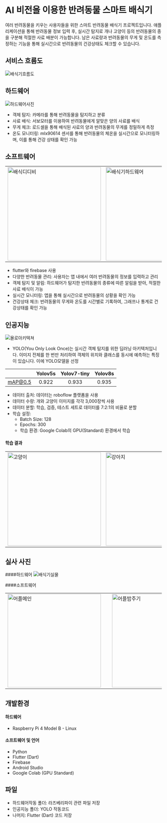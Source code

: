 # AI 비전을 이용한 반려동물 스마트 배식기
여러 반려동물을 키우는 사용자들을 위한 스마트 반려동물 배식기 프로젝트입니다. 애플리케이션을 통해 반려동물 정보 입력 후, 실시간 탐지로 개나 고양이 등의 반려동물의 종을 구분해 적절한 사료 배분이 가능합니다. 남은 사료량과 반려동물의 무게 및 온도를 측정하는 기능을 통해 실시간으로 반려동물의 건강상태도 체크할 수 있습니다.

## 서비스 흐름도
![배식기흐름도](https://github.com/qqinjin/animal_serving_app/assets/99711238/731fd991-e174-4e74-8556-6ebd2094415c)


## 하드웨어 
![하드웨어사진](https://github.com/qqinjin/animal_serving_app/assets/99711238/924b0f28-83f8-46b8-87dd-08cda7b65cbc)
- 객체 탐지: 카메라를 통해 반려동물을 탐지하고 분류
- 사료 배식: 서보모터를 이용하여 반려동물에게 알맞은 양의 사료를 배식
- 무게 체크: 로드셀을 통해 배식된 사료의 양과 반려동물의 무게를 정밀하게 측정
- 온도 모니터링: mlx90614 센서를 통해 반려동물의 체온을 실시간으로 모니터링하며, 이를 통해 건강 상태를 확인 가능

## 소프트웨어
<table>
  <tr>
    <td><img src="https://github.com/qqinjin/animal_serving_app/assets/99711238/340a8b22-8f8d-413a-a73a-3c8ac08749f9" alt="배식디디비" width="300"/></td>
    <td><img src="https://github.com/qqinjin/animal_serving_app/assets/99711238/18472f0f-e026-465a-a1ce-d0334fac80bf" alt="배식기하드웨어" width="300"/></td>
    <td><img src="https://github.com/qqinjin/animal_serving_app/assets/99711238/e961a78d-0515-4c79-9a2e-6d5e08066a6e" alt="배식기앱"/></td>
  </tr>
</table>

- flutter와 firebase 사용
- 다양한 반려동물 관리: 사용자는 앱 내에서 여러 반려동물의 정보를 입력하고 관리
- 객체 탐지 및 알림: 하드웨어가 탐지한 반려동물의 종류에 따른 알림을 받아, 적절한 사료 배식이 가능
- 실시간 모니터링: 앱을 통해 실시간으로 반려동물의 상황을 확인 가능
- 건강상태 체크: 반려동물의 무게와 온도를 시간별로 기록하여, 그래프나 통계로 건강상태를 확인 가능

## 인공지능 
![욜로아키텍쳐](https://github.com/qqinjin/animal_serving_app/assets/99711238/c0e024aa-3d0b-40cd-a3f8-0e12bfb4f7b9)
- YOLO(You Only Look Once)는 실시간 객체 탐지를 위한 딥러닝 아키텍처입니다. 이미지 전체를 한 번만 처리하여 객체의 위치와 클래스를 동시에 예측하는 특징이 있습니다. 이에 YOLO모델을 선정
  
|         | Yolov5s | Yolov7-tiny | Yolov8s |
|:-------:|:-------:|:-----------:|:-------:|
| mAP@0.5 |  0.922  |    0.933    |  0.935  |

- 데이터 출처: 데이터는 roboflow 플랫폼을 사용
- 데이터 수량: 개와 고양이 이미지를 각각 3,000장씩 사용
- 데이터 분할: 학습, 검증, 테스트 세트로 데이터를 7:2:1의 비율로 분할
- 학습 설정:
  - Batch Size: 128
  - Epochs: 300
  - 학습 환경: Google Colab의 GPU(Standard) 환경에서 학습

#### 학습 결과 
 <table>
  <tr>
    <td><img src="https://github.com/qqinjin/animal_serving_app/assets/99711238/c945dfc9-5c08-4e55-99e8-3d3a48b8db2b" alt="고양이" width="300, height=300"/></td>
    <td><img src="https://github.com/qqinjin/animal_serving_app/assets/99711238/2c956aff-aecb-4017-8295-135c75d3af9a" alt="강아지" width="300, height=300"/></td>
  </tr>
</table>

## 실사 사진
####하드웨어
![배식기실물](https://github.com/qqinjin/animal_serving_app/assets/99711238/91f678f9-19d0-4bf8-81b4-f3dc8ea9787d)

####소프트웨어
<table>
  <tr>
    <td><img src="https://github.com/qqinjin/animal_serving_app/assets/99711238/8e334fc7-b5f0-45e5-8d56-c36065cd877f" alt="어플메인" width="300"/></td><td>&nbsp;</td>
    <td><img src="https://github.com/qqinjin/animal_serving_app/assets/99711238/3ef77dbf-4784-4090-b562-8e5c5a11ef0d" alt="어플밥주기" width="300"/></td><td>&nbsp;</td>
    <td><img src="https://github.com/qqinjin/animal_serving_app/assets/99711238/6a2559c7-a2d5-4217-a244-0b0c3c0c3ab4" alt="어플헬스케어"/></td>
  </tr>
</table>

## 개발환경
#### 하드웨어 
- Raspberry Pi 4 Model B - Linux

#### 소프트웨어 및 언어
- Python
- Flutter (Dart)
- Firebase
- Android Studio
- Google Colab (GPU Standard)

## 파일 
- 하드웨어작동 폴더: 라즈베리파이 관련 파일 저장
- 인공지능 폴더: YOLO 작동코드
- 나머지: Flutter (Dart) 코드 저장


